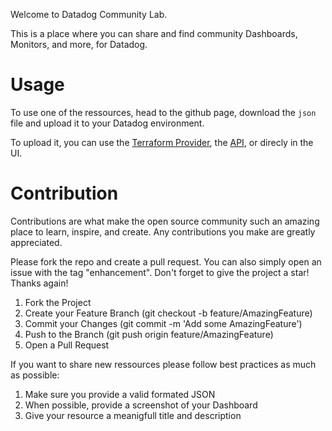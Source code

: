 Welcome to Datadog Community Lab.

This is a place where you can share and find community Dashboards, Monitors, and more, for Datadog.

# Usage

To use one of the ressources, head to the github page, download the `json` file and upload it to your Datadog environment.

To upload it, you can use the [Terraform Provider](https://registry.terraform.io/providers/DataDog/datadog/latest/docs), the [API](https://docs.datadoghq.com/api/latest/), or direcly in the UI.

# Contribution

Contributions are what make the open source community such an amazing place to learn, inspire, and create. Any contributions you make are greatly appreciated.

Please fork the repo and create a pull request. You can also simply open an issue with the tag "enhancement". Don't forget to give the project a star! Thanks again!

1. Fork the Project
2. Create your Feature Branch (git checkout -b feature/AmazingFeature)
3. Commit your Changes (git commit -m 'Add some AmazingFeature')
4. Push to the Branch (git push origin feature/AmazingFeature)
5. Open a Pull Request

If you want to share new ressources please follow best practices as much as possible:

1. Make sure you provide a valid formated JSON
2. When possible, provide a screenshot of your Dashboard
3. Give your resource a meanigfull title and description